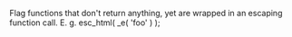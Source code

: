 Flag functions that don't return anything, yet are wrapped in an escaping function call.
E. g.  esc_html( _e( 'foo' ) );